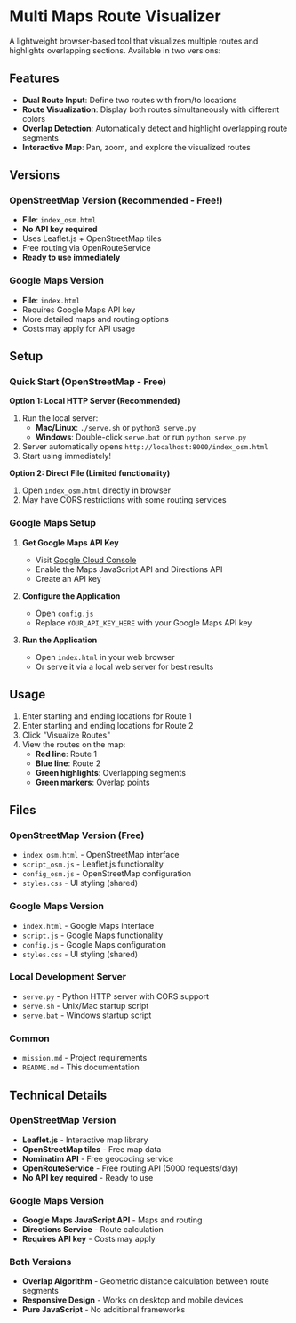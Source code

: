 # Multi Maps Route Visualizer

A lightweight browser-based tool that visualizes multiple routes and highlights overlapping sections. Available in two versions:

## Features

- **Dual Route Input**: Define two routes with from/to locations
- **Route Visualization**: Display both routes simultaneously with different colors
- **Overlap Detection**: Automatically detect and highlight overlapping route segments
- **Interactive Map**: Pan, zoom, and explore the visualized routes

## Versions

### OpenStreetMap Version (Recommended - Free!)
- **File**: `index_osm.html`
- **No API key required**
- Uses Leaflet.js + OpenStreetMap tiles
- Free routing via OpenRouteService
- **Ready to use immediately**

### Google Maps Version
- **File**: `index.html`
- Requires Google Maps API key
- More detailed maps and routing options
- Costs may apply for API usage

## Setup

### Quick Start (OpenStreetMap - Free)

**Option 1: Local HTTP Server (Recommended)**
1. Run the local server:
   - **Mac/Linux**: `./serve.sh` or `python3 serve.py`
   - **Windows**: Double-click `serve.bat` or run `python serve.py`
2. Server automatically opens `http://localhost:8000/index_osm.html`
3. Start using immediately!

**Option 2: Direct File (Limited functionality)**
1. Open `index_osm.html` directly in browser
2. May have CORS restrictions with some routing services

### Google Maps Setup
1. **Get Google Maps API Key**
   - Visit [Google Cloud Console](https://console.cloud.google.com/)
   - Enable the Maps JavaScript API and Directions API
   - Create an API key

2. **Configure the Application**
   - Open `config.js`
   - Replace `YOUR_API_KEY_HERE` with your Google Maps API key

3. **Run the Application**
   - Open `index.html` in your web browser
   - Or serve it via a local web server for best results

## Usage

1. Enter starting and ending locations for Route 1
2. Enter starting and ending locations for Route 2
3. Click "Visualize Routes"
4. View the routes on the map:
   - **Red line**: Route 1
   - **Blue line**: Route 2
   - **Green highlights**: Overlapping segments
   - **Green markers**: Overlap points

## Files

### OpenStreetMap Version (Free)
- `index_osm.html` - OpenStreetMap interface
- `script_osm.js` - Leaflet.js functionality
- `config_osm.js` - OpenStreetMap configuration
- `styles.css` - UI styling (shared)

### Google Maps Version  
- `index.html` - Google Maps interface
- `script.js` - Google Maps functionality
- `config.js` - Google Maps configuration
- `styles.css` - UI styling (shared)

### Local Development Server
- `serve.py` - Python HTTP server with CORS support
- `serve.sh` - Unix/Mac startup script  
- `serve.bat` - Windows startup script

### Common
- `mission.md` - Project requirements
- `README.md` - This documentation

## Technical Details

### OpenStreetMap Version
- **Leaflet.js** - Interactive map library
- **OpenStreetMap tiles** - Free map data
- **Nominatim API** - Free geocoding service
- **OpenRouteService** - Free routing API (5000 requests/day)
- **No API key required** - Ready to use

### Google Maps Version
- **Google Maps JavaScript API** - Maps and routing
- **Directions Service** - Route calculation
- **Requires API key** - Costs may apply

### Both Versions
- **Overlap Algorithm** - Geometric distance calculation between route segments
- **Responsive Design** - Works on desktop and mobile devices
- **Pure JavaScript** - No additional frameworks